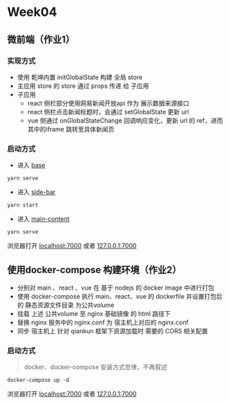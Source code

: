 # Week04

## 微前端（作业1）

### 实现方式

* 使用 乾坤内置 initGlobalState 构建 全局 store
* 主应用 store 的 store 通过 props 传递 给 子应用
* 子应用 
  * react 侧栏部分使用网易新闻开放api 作为 展示数据来源接口
  * react 侧栏点击新闻标题时，会通过 setGlobalState 更新 url
  * vue 侧通过 onGlobalStateChange 回调响应变化，更新 url 的 ref，进而 其中的iframe 跳转至具体新闻页

### 启动方式

* 进入 [base](./micro-app-main)

```code
yarn serve
```

* 进入 [side-bar](./micro-app-react)

```code
yarn start
```

* 进入 [main-content](./micro-app-vue)

```code
yarn serve
```

浏览器打开 [localhost:7000](http://localhost:7000) 或者 [127.0.0.1:7000](http://127.0.0.1:7000)

## 使用docker-compose 构建环境（作业2）

* 分别对 main 、react 、vue 在 基于 nodejs 的 docker image 中进行打包
* 使用 docker-compose 执行 main、react、vue 的 dockerfile 并设置打包后的 静态资源文件目录 为公共volume
* 挂载 上述 公共volume 至 nginx 基础镜像 的 html 路径下
* 替换 nginx 服务中的 nginx.conf 为 宿主机上对应的 nginx.conf
* 同步  宿主机上 针对 qiankun 框架下资源加载时 需要的 CORS 相关配置

### 启动方式

> docker、docker-compose 安装方式忽律，不再叙述

```code
docker-compose up -d
```

浏览器打开 [localhost:7000](http://localhost:7000) 或者 [127.0.0.1:7000](http://127.0.0.1:7000)